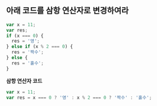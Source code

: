 ## 아래 코드를 삼항 연산자로 변경하여라

```js
var x = 11;
var res;
if (x === 0) {
  res = '영';
} else if (x % 2 === 0) {
  res = '짝수';
} else {
  res = '홀수';
}
```

**삼항 연산자 코드**
```js
var x = 11;
var res = x === 0 ? '영' : x % 2 === 0 ? '짝수' : '홀수';
```
